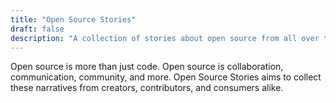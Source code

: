 ```yaml
---
title: "Open Source Stories"
draft: false
description: "A collection of stories about open source from all over the world"
---
```

Open source is more than just code. Open source is collaboration, communication, community, and more. Open Source Stories aims to collect these narratives from creators, contributors, and consumers alike.
